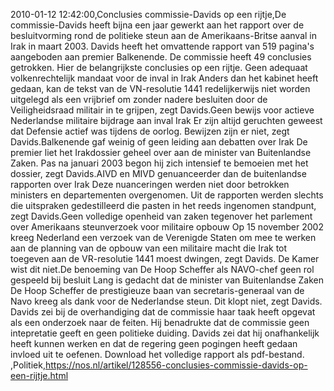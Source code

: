 2010-01-12 12:42:00,Conclusies commissie-Davids op een rijtje,De commissie-Davids heeft bijna een jaar gewerkt aan het rapport over de besluitvorming rond de politieke steun aan de Amerikaans-Britse aanval in Irak in maart 2003. Davids heeft het omvattende rapport van 519 pagina's aangeboden aan premier Balkenende. De commissie heeft 49 conclusies getrokken. Hier de belangrijkste conclusies op een rijtje. Geen adequaat volkenrechtelijk mandaat voor de inval in Irak Anders dan het kabinet heeft gedaan, kan de tekst van de VN-resolutie 1441 redelijkerwijs niet worden uitgelegd als een vrijbrief om zonder nadere besluiten door de Veiligheidsraad militair in te grijpen, zegt Davids.Geen bewijs voor actieve Nederlandse militaire bijdrage aan inval Irak Er zijn altijd geruchten geweest dat Defensie actief was tijdens de oorlog. Bewijzen zijn er niet, zegt Davids.Balkenende gaf weinig of geen leiding aan debatten over Irak De premier liet het Irakdossier geheel over aan de minister van Buitenlandse Zaken. Pas na januari 2003 begon hij zich intensief te bemoeien met het dossier, zegt Davids.AIVD en MIVD genuanceerder dan de buitenlandse rapporten over Irak Deze nuanceringen werden niet door betrokken ministers en departementen overgenomen. Uit de rapporten werden slechts die uitspraken gedestilleerd die pasten in het reeds ingenomen standpunt, zegt Davids.Geen volledige openheid van zaken tegenover het parlement over Amerikaans steunverzoek voor militaire opbouw Op 15 november 2002 kreeg Nederland een verzoek van de Verenigde Staten om mee te werken aan de planning van de opbouw van een militaire macht die Irak tot toegeven aan de VR-resolutie 1441 moest dwingen, zegt Davids. De Kamer wist dit niet.De benoeming van De Hoop Scheffer als NAVO-chef geen rol gespeeld bij besluit Lang is gedacht dat de minister van Buitenlandse Zaken De Hoop Scheffer de prestigieuze baan van secretaris-generaal van de Navo kreeg als dank voor de Nederlandse steun. Dit klopt niet, zegt Davids. Davids zei bij de overhandiging dat de commissie haar taak heeft opgevat als een onderzoek naar de feiten. Hij benadrukte dat de commissie geen intepretatie geeft en geen politieke duiding. Davids zei dat hij onafhankelijk heeft kunnen werken en dat de regering geen pogingen heeft gedaan invloed uit te oefenen. Download het volledige rapport als pdf-bestand. ,Politiek,https://nos.nl/artikel/128556-conclusies-commissie-davids-op-een-rijtje.html